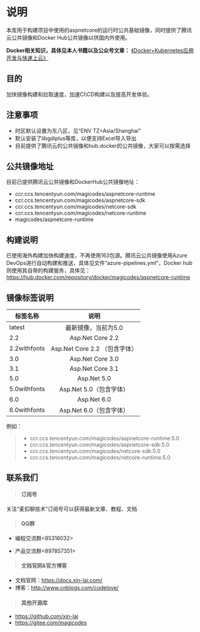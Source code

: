 # 说明
本库用于构建项目中使用的aspnetcore的运行时公共基础镜像，同时提供了腾讯云公共镜像和Docker Hub公共镜像以供国内外使用。

**Docker相关知识，具体见本人书籍以及公众号文章：**
[《Docker+Kubernetes应用开发与快速上云》](http://product.dangdang.com/28528278.html)

## 目的
加快镜像构建和拉取速度，加速CI\CD构建以及提高开发体验。

## 注意事项

- 时区默认设置为东八区，见“ENV TZ=Asia/Shanghai”
- 默认安装了libgdiplus等库，以便支持Excel导入导出
- 目前提供了腾讯云的公共镜像和hub.docker的公共镜像，大家可以按需选择

## 公共镜像地址
目前已提供腾讯云公共镜像和DockerHub公共镜像地址：
- ccr.ccs.tencentyun.com/magicodes/aspnetcore-runtime
- ccr.ccs.tencentyun.com/magicodes/aspnetcore-sdk
- ccr.ccs.tencentyun.com/magicodes/netcore-sdk
- ccr.ccs.tencentyun.com/magicodes/netcore-runtime
- magicodes/aspnetcore-runtime

## 构建说明

已使用海外构建加快构建速度，不再使用163包源。腾讯云公共镜像使用Azure DevOps进行自动构建和推送，具体见文件“azure-pipelines.yml”，Docker hub则使用其自带的构建服务，具体见：https://hub.docker.com/repository/docker/magicodes/aspnetcore-runtime


## 镜像标签说明

| 标签名称     |      说明      |
|----------|:-------------:|
| latest |最新镜像，当前为5.0 |
| 2.2 | Asp.Net Core 2.2 |
| 2.2withfonts | Asp.Net Core 2.2 （包含字体）|
| 3.0 | Asp.Net Core 3.0 |
| 3.1 | Asp.Net Core 3.1 |
| 5.0 | Asp.Net 5.0 |
| 5.0withfonts | Asp.Net 5.0（包含字体） |
| 6.0 | Asp.Net 6.0 |
| 6.0withfonts | Asp.Net 6.0（包含字体） |

例如：
> - ccr.ccs.tencentyun.com/magicodes/aspnetcore-runtime:5.0
> - ccr.ccs.tencentyun.com/magicodes/aspnetcore-sdk:5.0
> - ccr.ccs.tencentyun.com/magicodes/netcore-sdk:5.0
> - ccr.ccs.tencentyun.com/magicodes/netcore-runtime:5.0

## 联系我们

> #### 订阅号

关注“麦扣聊技术”订阅号可以获得最新文章、教程、文档

> #### QQ群

- 编程交流群<85318032>

- 产品交流群<897857351>

> #### 文档官网&官方博客

- 文档官网：<https://docs.xin-lai.com/>
- 博客：<http://www.cnblogs.com/codelove/>


> #### 其他开源库

- <https://github.com/xin-lai>
- <https://gitee.com/magicodes>